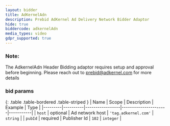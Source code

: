 ```yaml
---
layout: bidder
title: AdKernelAdn
description: Prebid AdKernel Ad Delivery Network Bidder Adaptor
hide: true
biddercode: adkernelAdn
media_types: video
gdpr_supported: true
---
```


### Note:

The AdkernelAdn Header Bidding adaptor requires setup and approval before beginning. Please reach out to <prebid@adkernel.com> for more details

### bid params

{: .table .table-bordered .table-striped }
| Name    | Scope    | Description     | Example              | Type      |
|---------|----------|-----------------|----------------------|-----------|
| `host`  | optional | Ad network host | `'tag.adkernel.com'` | `string`  |
| `pubId` | required | Publisher Id    | `102`                | `integer` |
